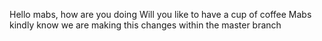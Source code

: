 Hello mabs, how are you doing
Will you like to have a cup of coffee
Mabs kindly know we are making this changes within the master branch
